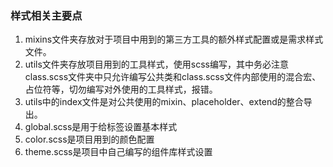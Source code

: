 ### 样式相关主要点

1. mixins文件夹存放对于项目中用到的第三方工具的额外样式配置或是需求样式文件。
2. utils文件夹存放项目用到的工具样式，使用scss编写，其中务必注意class.scss文件夹中只允许编写公共类和class.scss文件内部使用的混合宏、占位符等，切勿编写对外使用的工具样式，报错。
3. utils中的index文件是对公共使用的mixin、placeholder、extend的整合导出。
4. global.scss是用于给标签设置基本样式
5. color.scss是项目用到的颜色配置
6. theme.scss是项目中自己编写的组件库样式设置